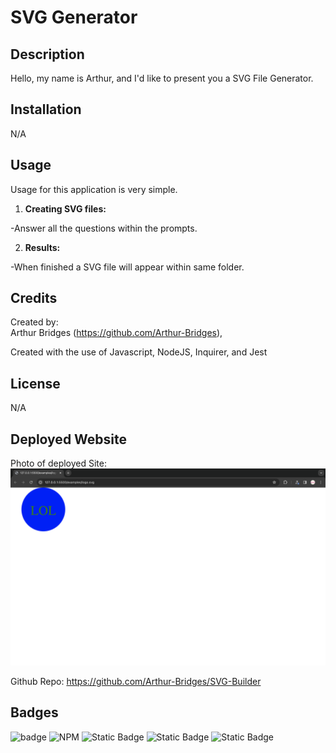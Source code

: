 # SVG Generator

## Description

Hello, my name is Arthur, and I'd like to present you a SVG File Generator.

## Installation

N/A

## Usage

Usage for this application is very simple. 

1. **Creating SVG files:**

-Answer all the questions within the prompts.

2. **Results:**

-When finished a SVG file will appear within same folder.



## Credits

Created by:   
Arthur Bridges (https://github.com/Arthur-Bridges),     
  

Created with the use of Javascript, NodeJS, Inquirer, and Jest

## License

N/A

## Deployed Website

Photo of deployed Site: ![Alt text](<Screenshot 2023-11-01 at 9.57.55 PM.png>)

Github Repo: https://github.com/Arthur-Bridges/SVG-Builder

## Badges


![badge](https://img.shields.io/badge/Arthurs%20badge-2EB107)
![NPM](https://img.shields.io/npm/l/Express)
![Static Badge](https://img.shields.io/badge/Javascript-%23F7DF1E?logo=javascript&labelColor=black)
![Static Badge](https://img.shields.io/badge/NodeJS-%23339933?logo=nodeJS&labelColor=black)
![Static Badge](https://img.shields.io/badge/Github-%23181717?logo=github&labelColor=black)


